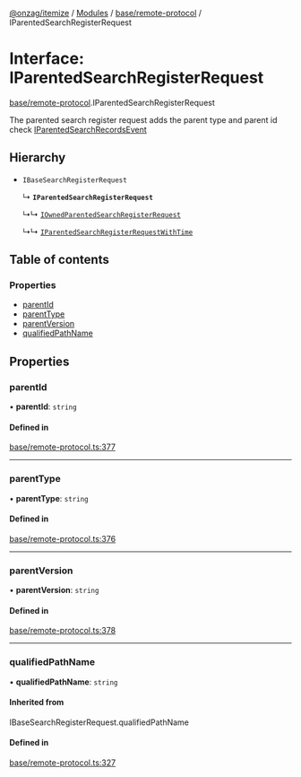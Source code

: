 [@onzag/itemize](../README.md) / [Modules](../modules.md) / [base/remote-protocol](../modules/base_remote_protocol.md) / IParentedSearchRegisterRequest

# Interface: IParentedSearchRegisterRequest

[base/remote-protocol](../modules/base_remote_protocol.md).IParentedSearchRegisterRequest

The parented search register request adds the parent type and parent id
check [IParentedSearchRecordsEvent](base_remote_protocol.IParentedSearchRecordsEvent.md)

## Hierarchy

- `IBaseSearchRegisterRequest`

  ↳ **`IParentedSearchRegisterRequest`**

  ↳↳ [`IOwnedParentedSearchRegisterRequest`](base_remote_protocol.IOwnedParentedSearchRegisterRequest.md)

  ↳↳ [`IParentedSearchRegisterRequestWithTime`](client_internal_testing.IParentedSearchRegisterRequestWithTime.md)

## Table of contents

### Properties

- [parentId](base_remote_protocol.IParentedSearchRegisterRequest.md#parentid)
- [parentType](base_remote_protocol.IParentedSearchRegisterRequest.md#parenttype)
- [parentVersion](base_remote_protocol.IParentedSearchRegisterRequest.md#parentversion)
- [qualifiedPathName](base_remote_protocol.IParentedSearchRegisterRequest.md#qualifiedpathname)

## Properties

### parentId

• **parentId**: `string`

#### Defined in

[base/remote-protocol.ts:377](https://github.com/onzag/itemize/blob/f2db74a5/base/remote-protocol.ts#L377)

___

### parentType

• **parentType**: `string`

#### Defined in

[base/remote-protocol.ts:376](https://github.com/onzag/itemize/blob/f2db74a5/base/remote-protocol.ts#L376)

___

### parentVersion

• **parentVersion**: `string`

#### Defined in

[base/remote-protocol.ts:378](https://github.com/onzag/itemize/blob/f2db74a5/base/remote-protocol.ts#L378)

___

### qualifiedPathName

• **qualifiedPathName**: `string`

#### Inherited from

IBaseSearchRegisterRequest.qualifiedPathName

#### Defined in

[base/remote-protocol.ts:327](https://github.com/onzag/itemize/blob/f2db74a5/base/remote-protocol.ts#L327)
